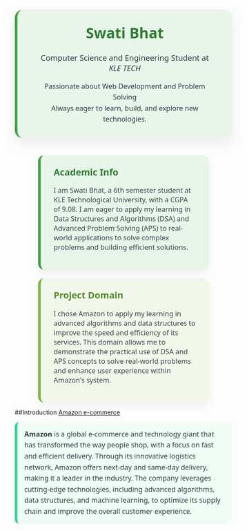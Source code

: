 <div align="center">
  <div style="
    background: #e8f5e9;
    padding: 30px 40px;
    border-radius: 18px;
    max-width: 700px;
    margin: 40px auto;
    box-shadow: 0 12px 28px rgba(0, 0, 0, 0.07);
    font-family: 'Segoe UI', sans-serif;
    color: #2e3c42;
    border-left: 6px solid #43a047;
  ">
    <h1 style="margin-top: 0; color: #2e7d32; font-size: 2.4em;">Swati Bhat</h1>
    <p style="font-size: 18px; font-weight: 500; margin: 10px 0;">
      Computer Science and Engineering Student at <em>KLE TECH</em>
    </p>
    <p style="font-size: 16px; line-height: 1.6; max-width: 90%; margin: 18px auto 0;">
      Passionate about Web Development and Problem Solving <br> 
      Always eager to learn, build, and explore new technologies.
    </p>
  </div>
</div>

<div align="center" style="display: flex; justify-content: center; gap: 20px; flex-wrap: wrap; margin-top: 40px; font-family: 'Segoe UI', sans-serif;">

  <!-- Academic Info Card -->
  <div style="
    background: #e8f5e9;
    padding: 25px 30px;
    border-radius: 14px;
    width: 330px;
    box-shadow: 0 8px 20px rgba(0,0,0,0.06);
    border-left: 6px solid #43a047;
    text-align: left;
  ">
    <h2 style="color: #2e7d32; margin-top: 0;">Academic Info</h2>
   <p style="font-size: 16px; color: #37474f;">
  I am Swati Bhat, a 6th semester student at KLE Technological University, with a CGPA of 9.08.  
  I am eager to apply my learning in Data Structures and Algorithms (DSA) and Advanced Problem Solving (APS) to real-world applications to solve complex problems and building efficient solutions.
</p>

  </div>

  <!-- Domain Info Card -->
  <div style="
    background: #f1f8e9;
    padding: 25px 30px;
    border-radius: 14px;
    width: 330px;
    box-shadow: 0 8px 20px rgba(0,0,0,0.06);
    border-left: 6px solid #7cb342;
    text-align: left;
  ">
    <h2 style="color: #558b2f; margin-top: 0;">Project Domain</h2>
    <p style="font-size: 16px; color: #37474f;">
     I chose Amazon to apply my learning in advanced algorithms and data structures to improve the speed and efficiency of its services. This domain allows me to demonstrate the practical use of DSA and APS concepts to solve real-world problems and enhance user experience within Amazon's system.
    </p>
  </div>
</div>

##Introduction
[Amazon e-commerce](images/intro_picture.jpeg)
<div style="background-color: #f0fdf4; border-left: 6px solid #34d399; padding: 16px; border-radius: 10px; font-family: 'Segoe UI', sans-serif; color: #2f3e46;">
  <p style="font-size: 16px; line-height: 1.6; margin: 0;">
    <strong>Amazon</strong> is a global e-commerce and technology giant that has transformed the way people shop, with a focus on fast and efficient delivery.
    Through its innovative logistics network, Amazon offers next-day and same-day delivery, making it a leader in the industry.
    The company leverages cutting-edge technologies, including advanced algorithms, data structures, and machine learning,
    to optimize its supply chain and improve the overall customer experience.
  </p>
</div>

